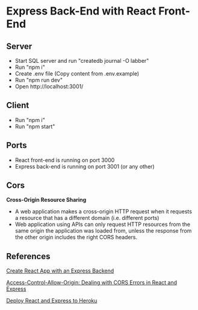 # Express Back-End with React Front-End

## Server

* Start SQL server and run "createdb journal -O labber"
* Run "npm i"
* Create .env file (Copy content from .env.example) 
* Run "npm run dev"
* Open http://localhost:3001/

## Client

* Run "npm i"
* Run "npm start"

## Ports

* React front-end is running on port 3000
* Express back-end is running on port 3001 (or any other)

## Cors

**Cross-Origin Resource Sharing**

* A web application makes a cross-origin HTTP request when it requests a resource that has a different domain (i.e. different ports)
* Web application using APIs can only request HTTP resources from the same origin the application was loaded from, unless the response from the other origin includes the right CORS headers.

## References

[Create React App with an Express Backend](https://daveceddia.com/create-react-app-express-backend/)

[Access-Control-Allow-Origin: Dealing with CORS Errors in React and Express](https://daveceddia.com/access-control-allow-origin-cors-errors-in-react-express/)

[Deploy React and Express to Heroku](https://daveceddia.com/deploy-react-express-app-heroku/)
